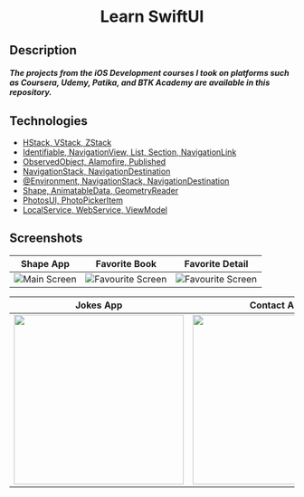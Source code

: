 <h1 align="center">
Learn SwiftUI
</h1>

## Description
##### The projects from the iOS Development courses I took on platforms such as Coursera, Udemy, Patika, and BTK Academy are available in this repository.

## Technologies
- [HStack, VStack, ZStack](https://github.com/Yakupacs/Learn-SwiftUI/tree/main/FirstAppSwiftUI)
- [Identifiable, NavigationView, List, Section, NavigationLink](https://github.com/Yakupacs/Learn-SwiftUI/tree/main/FavoriteBook)
- [ObservedObject, Alamofire, Published](https://github.com/Yakupacs/Learn-SwiftUI/tree/main/JokesApp)
- [NavigationStack, NavigationDestination](https://github.com/Yakupacs/Learn-SwiftUI/tree/main/NavigationStack)
- [@Environment, NavigationStack, NavigationDestination](https://github.com/Yakupacs/Learn-SwiftUI/tree/main/ShowSegue)
- [Shape, AnimatableData, GeometryReader](https://github.com/Yakupacs/Learn-SwiftUI/tree/main/CircularShape)
- [PhotosUI, PhotoPickerItem](https://github.com/Yakupacs/Learn-SwiftUI/tree/main/PhotoPicker)
- [LocalService, WebService, ViewModel](https://github.com/Yakupacs/Learn-SwiftUI/tree/main/ContactApp)

## Screenshots

| Shape App | Favorite Book | Favorite Detail |
| ----------- | ---------------- | ---------------- |
| ![Main Screen](https://github.com/Yakupacs/Learn-SwiftUI/assets/73075252/4cba68b7-0b82-4c9a-981d-7a1f49637017) | ![Favourite Screen](https://github.com/Yakupacs/Learn-SwiftUI/assets/73075252/e0c12cd7-4318-47af-b46c-06a1703d22ea) | ![Favourite Screen](https://github.com/Yakupacs/Learn-SwiftUI/assets/73075252/c6684ee7-2989-4442-8658-f43ccff4fad1) |

| Jokes App | Contact App | 
| ----------- | ----------- |
| <img width="300px" src="https://github.com/Yakupacs/Learn-SwiftUI/assets/73075252/731e6f41-9ed8-4604-9baf-cc38f839fe82"> | <img width="300px" src="https://github.com/Yakupacs/Learn-SwiftUI/assets/73075252/4d7ae3a1-f38f-4ef4-9540-13142b044c62"> | 


